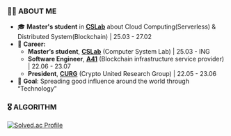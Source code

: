 ### 👋🏼 ABOUT ME
- 🎓 **Master's student** in **[CSLab](https://www.cslab.cau.ac.kr/home)** about Cloud Computing(Serverless) & Distributed System(Blockchain) | 25.03 - 27.02
- 🏢 **Career:**
   - **Master’s student**, **[CSLab](https://www.cslab.cau.ac.kr/members)** (Computer System Lab) | 25.03 - ING
   - **Software Engineer**, **[A41](https://www.a41.io/)** (Blockchain infrastructure service provider) | 22.06 - 23.07
   - **President**, **[CURG](https://medium.com/curg)** (Crypto United Research Group) | 22.05 - 23.06
- 🎯 **Goal**: Spreading good influence around the world through “Technology”

### 🎖️ ALGORITHM

[![Solved.ac Profile](http://mazassumnida.wtf/api/v2/generate_badge?boj=ckh0601)](https://solved.ac/ckh0601/)
